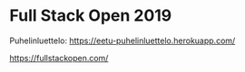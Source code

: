 # Full Stack Open 2019

Puhelinluettelo:
https://eetu-puhelinluettelo.herokuapp.com/

https://fullstackopen.com/
